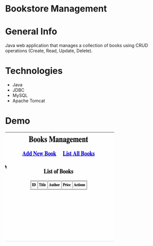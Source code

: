 # Bookstore Management

# General Info
Java web application that manages a collection of books using CRUD operations (Create, Read, Update, Delete).

# Technologies
* Java
* JDBC
* MySQL
* Apache Tomcat

# Demo
<img src="https://raw.githubusercontent.com/alvingithub1/bookstore/main/Books-Management-Demo.gif?token=GHSAT0AAAAAABRT7LIGH46NSXVROJHS4NS2YRZDT4Q" height="350" width="350">

